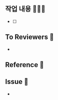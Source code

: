 ## 작업 내용 👨🏻‍💻
<!-- 작업한 내용을 적고 완료했다면 []안에 x를 넣어주세요! -->
- [ ]

## To Reviewers 💬
<!-- 리뷰어(팀원)들이 중점적으로 봐야할 부분, 알고있어야 할 사항들을 적어주세요! -->
- 

## Reference 🔬 
<!-- 개발 중 참고한 레퍼런스, 팀원들도 읽어두면 좋은 글이 있다면 링크를 달아주세요! -->

## Issue 👀
<!-- 관련 이슈를 연결합니다. #48 등과 같이 입력해주세요! -->
- 
